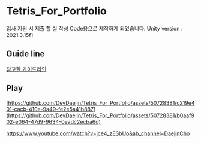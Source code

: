 # Tetris_For_Portfolio
 
입사 지원 시 제출 할 실 작성 Code용으로 제작하게 되었습니다.
Unity version : 2021.3.15f1


## Guide line
[참고한 가이드라인](https://tetris.fandom.com/wiki/Tetris_Guideline)


## Play 
[https://github.com/DevDaejin/Tetris_For_Portfolio/assets/50728381/c219e401-cacb-410e-9a49-fe2e5a41b887](https://github.com/DevDaejin/Tetris_For_Portfolio/assets/50728381/b0aaf902-e064-47d9-9634-0eadc2ecba6d)

https://www.youtube.com/watch?v=jce4_zESbUo&ab_channel=DaejinCho
